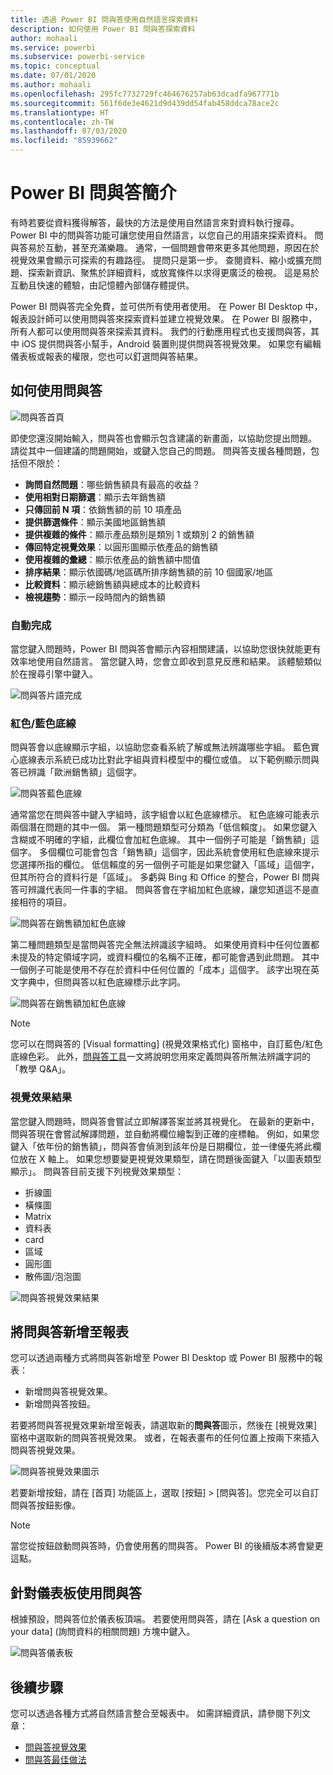```yaml
---
title: 透過 Power BI 問與答使用自然語言探索資料
description: 如何使用 Power BI 問與答探索資料
author: mohaali
ms.service: powerbi
ms.subservice: powerbi-service
ms.topic: conceptual
ms.date: 07/01/2020
ms.author: mohaali
ms.openlocfilehash: 295fc7732729fc464676257ab63dcadfa967771b
ms.sourcegitcommit: 561f6de3e4621d9d439dd54fab458ddca78ace2c
ms.translationtype: HT
ms.contentlocale: zh-TW
ms.lasthandoff: 07/03/2020
ms.locfileid: "85939662"
---
```

# <a name="intro-to-power-bi-qa"></a>Power BI 問與答簡介

有時若要從資料獲得解答，最快的方法是使用自然語言來對資料執行搜尋。 Power BI 中的問與答功能可讓您使用自然語言，以您自己的用語來探索資料。 問與答易於互動，甚至充滿樂趣。 通常，一個問題會帶來更多其他問題，原因在於視覺效果會顯示可探索的有趣路徑。 提問只是第一步。 查閱資料、縮小或擴充問題、探索新資訊、聚焦於詳細資料，或放寬條件以求得更廣泛的檢視。 這是易於互動且快速的體驗，由記憶體內部儲存體提供。 

Power BI 問與答完全免費，並可供所有使用者使用。 在 Power BI Desktop 中，報表設計師可以使用問與答來探索資料並建立視覺效果。 在 Power BI 服務中，所有人都可以使用問與答來探索其資料。 我們的行動應用程式也支援問與答，其中 iOS 提供問與答小幫手，Android 裝置則提供問與答視覺效果。 如果您有編輯儀表板或報表的權限，您也可以釘選問與答結果。

## <a name="how-to-use-qa"></a>如何使用問與答

![問與答首頁](media/qna-visual.png)

即使您還沒開始輸入，問與答也會顯示包含建議的新畫面，以協助您提出問題。 請從其中一個建議的問題開始，或鍵入您自己的問題。 問與答支援各種問題，包括但不限於：

- **詢問自然問題**：哪些銷售額具有最高的收益？
- **使用相對日期篩選**：顯示去年銷售額
- **只傳回前 N 項**：依銷售額的前 10 項產品
- **提供篩選條件**：顯示美國地區銷售額
- **提供複雜的條件**：顯示產品類別是類別 1 或類別 2 的銷售額
- **傳回特定視覺效果**：以圓形圖顯示依產品的銷售額
- **使用複雜的彙總**：顯示依產品的銷售額中間值
- **排序結果**：顯示依國碼/地區碼所排序銷售額的前 10 個國家/地區
- **比較資料**：顯示總銷售額與總成本的比較資料
- **檢視趨勢**：顯示一段時間內的銷售額

### <a name="autocomplete"></a>自動完成

當您鍵入問題時，Power BI 問與答會顯示內容相關建議，以協助您很快就能更有效率地使用自然語言。 當您鍵入時，您會立即收到意見反應和結果。 該體驗類似於在搜尋引擎中鍵入。

![問與答片語完成](media/qna-suggestion-phrase-completion.png)

### <a name="redblue-underlines"></a>紅色/藍色底線

問與答會以底線顯示字組，以協助您查看系統了解或無法辨識哪些字組。 藍色實心底線表示系統已成功比對此字組與資料模型中的欄位或值。 以下範例顯示問與答已辨識「歐洲銷售額」這個字。

![問與答藍色底線](media/qna-blue-underline.png)

通常當您在問與答中鍵入字組時，該字組會以紅色底線標示。 紅色底線可能表示兩個潛在問題的其中一個。 第一種問題類型可分類為「低信賴度」。 如果您鍵入含糊或不明確的字組，此欄位會加紅色底線。 其中一個例子可能是「銷售額」這個字。 多個欄位可能會包含「銷售額」這個字，因此系統會使用紅色底線來提示您選擇所指的欄位。 低信賴度的另一個例子可能是如果您鍵入「區域」這個字，但其所符合的資料行是「區域」。 多虧與 Bing 和 Office 的整合，Power BI 問與答可辨識代表同一件事的字組。 問與答會在字組加紅色底線，讓您知道這不是直接相符的項目。

![問與答在銷售額加紅色底線](media/qna-red-underline-sales.png)

第二種問題類型是當問與答完全無法辨識該字組時。 如果使用資料中任何位置都未提及的特定領域字詞，或資料欄位的名稱不正確，都可能會遇到此問題。 其中一個例子可能是使用不存在於資料中任何位置的「成本」這個字。 該字出現在英文字典中，但問與答以紅色底線標示此字詞。

![問與答在銷售額加紅色底線](media/qna-red-underline-costs.png)

> [!NOTE]
> 您可以在問與答的 [Visual formatting] \(視覺效果格式化\) 窗格中，自訂藍色/紅色底線色彩。 此外，[問與答工具](q-and-a-tooling-teach-q-and-a.md)一文將說明您用來定義問與答所無法辨識字詞的「教學 Q&A」。

### <a name="visualization-results"></a>視覺效果結果

當您鍵入問題時，問與答會嘗試立即解譯答案並將其視覺化。 在最新的更新中，問與答現在會嘗試解譯問題，並自動將欄位繪製到正確的座標軸。 例如，如果您鍵入「依年份的銷售額」，問與答會偵測到該年份是日期欄位，並一律優先將此欄位放在 X 軸上。 如果您想要變更視覺效果類型，請在問題後面鍵入「以圖表類型顯示」。 問與答目前支援下列視覺效果類型：

- 折線圖
- 橫條圖
- Matrix
- 資料表
- card
- 區域
- 圓形圖
- 散佈圖/泡泡圖
 
![問與答視覺效果結果](media/qna-visual-results-date.png)

## <a name="add-qa-to-a-report"></a>將問與答新增至報表

您可以透過兩種方式將問與答新增至 Power BI Desktop 或 Power BI 服務中的報表：

- 新增問與答視覺效果。
- 新增問與答按鈕。

若要將問與答視覺效果新增至報表，請選取新的**問與答**圖示，然後在 [視覺效果] 窗格中選取新的問與答視覺效果。 或者，在報表畫布的任何位置上按兩下來插入問與答視覺效果。

![問與答視覺效果圖示](media/qna-visual-icon.png)

若要新增按鈕，請在 [首頁] 功能區上，選取 [按鈕] > [問與答]。您完全可以自訂問與答按鈕影像。

> [!NOTE]
> 當您從按鈕啟動問與答時，仍會使用舊的問與答。 Power BI 的後續版本將會變更這點。

## <a name="use-qa-for-dashboards"></a>針對儀表板使用問與答

根據預設，問與答位於儀表板頂端。 若要使用問與答，請在 [Ask a question on your data] \(詢問資料的相關問題\) 方塊中鍵入。

![問與答儀表板](media/qna-dashboard.png)

## <a name="next-steps"></a>後續步驟

您可以透過各種方式將自然語言整合至報表中。 如需詳細資訊，請參閱下列文章：

* [問與答視覺效果](../visuals/power-bi-visualization-q-and-a.md)
* [問與答最佳做法](q-and-a-best-practices.md)

